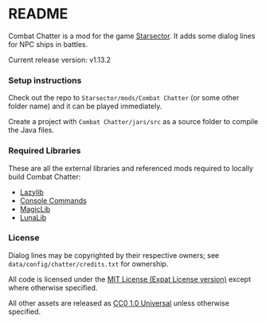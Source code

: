 # README #

Combat Chatter is a mod for the game [Starsector](http://fractalsoftworks.com). It adds some dialog lines for NPC ships in battles.

Current release version: v1.13.2

### Setup instructions ###
Check out the repo to `Starsector/mods/Combat Chatter` (or some other folder name) and it can be played immediately. 

Create a project with `Combat Chatter/jars/src` as a source folder to compile the Java files.

### Required Libraries ###
These are all the external libraries and referenced mods required to locally build Combat Chatter:

- [Lazylib](https://fractalsoftworks.com/forum/index.php?topic=5444.0)
- [Console Commands](https://fractalsoftworks.com/forum/index.php?topic=4106.0)
- [MagicLib](https://fractalsoftworks.com/forum/index.php?topic=13718.0)
- [LunaLib](https://github.com/Lukas22041/LunaLib/)

### License ###
Dialog lines may be copyrighted by their respective owners; see `data/config/chatter/credits.txt` for ownership.

All code is licensed under the [MIT License (Expat License version)](https://opensource.org/licenses/MIT) except where otherwise specified.

All other assets are released as [CC0 1.0 Universal](https://creativecommons.org/publicdomain/zero/1.0/) unless otherwise specified.
